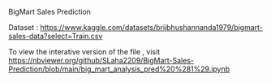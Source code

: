 BigMart Sales Prediction

Dataset : https://www.kaggle.com/datasets/brijbhushannanda1979/bigmart-sales-data?select=Train.csv

To view the interative version of the file , visit https://nbviewer.org/github/SLaha2209/BigMart-Sales-Prediction/blob/main/big_mart_analysis_pred%20%281%29.ipynb
